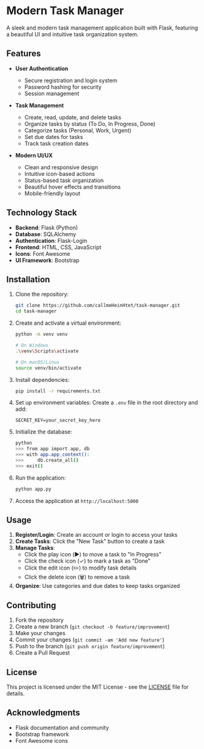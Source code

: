 # Modern Task Manager

A sleek and modern task management application built with Flask, featuring a beautiful UI and intuitive task organization system.

## Features

- **User Authentication**
  - Secure registration and login system
  - Password hashing for security
  - Session management

- **Task Management**
  - Create, read, update, and delete tasks
  - Organize tasks by status (To Do, In Progress, Done)
  - Categorize tasks (Personal, Work, Urgent)
  - Set due dates for tasks
  - Track task creation dates

- **Modern UI/UX**
  - Clean and responsive design
  - Intuitive icon-based actions
  - Status-based task organization
  - Beautiful hover effects and transitions
  - Mobile-friendly layout

## Technology Stack

- **Backend**: Flask (Python)
- **Database**: SQLAlchemy
- **Authentication**: Flask-Login
- **Frontend**: HTML, CSS, JavaScript
- **Icons**: Font Awesome
- **UI Framework**: Bootstrap

## Installation

1. Clone the repository:
   ```bash
   git clone https://github.com/callmeHeinHtet/task-manager.git
   cd task-manager
   ```

2. Create and activate a virtual environment:
   ```bash
   python -m venv venv
   
   # On Windows
   .\venv\Scripts\activate
   
   # On macOS/Linux
   source venv/bin/activate
   ```

3. Install dependencies:
   ```bash
   pip install -r requirements.txt
   ```

4. Set up environment variables:
   Create a `.env` file in the root directory and add:
   ```
   SECRET_KEY=your_secret_key_here
   ```

5. Initialize the database:
   ```bash
   python
   >>> from app import app, db
   >>> with app.app_context():
   >>>     db.create_all()
   >>> exit()
   ```

6. Run the application:
   ```bash
   python app.py
   ```

7. Access the application at `http://localhost:5000`

## Usage

1. **Register/Login**: Create an account or login to access your tasks
2. **Create Tasks**: Click the "New Task" button to create a task
3. **Manage Tasks**: 
   - Click the play icon (▶️) to move a task to "In Progress"
   - Click the check icon (✓) to mark a task as "Done"
   - Click the edit icon (✏️) to modify task details
   - Click the delete icon (🗑️) to remove a task
4. **Organize**: Use categories and due dates to keep tasks organized

## Contributing

1. Fork the repository
2. Create a new branch (`git checkout -b feature/improvement`)
3. Make your changes
4. Commit your changes (`git commit -am 'Add new feature'`)
5. Push to the branch (`git push origin feature/improvement`)
6. Create a Pull Request

## License

This project is licensed under the MIT License - see the [LICENSE](LICENSE) file for details.

## Acknowledgments

- Flask documentation and community
- Bootstrap framework
- Font Awesome icons 